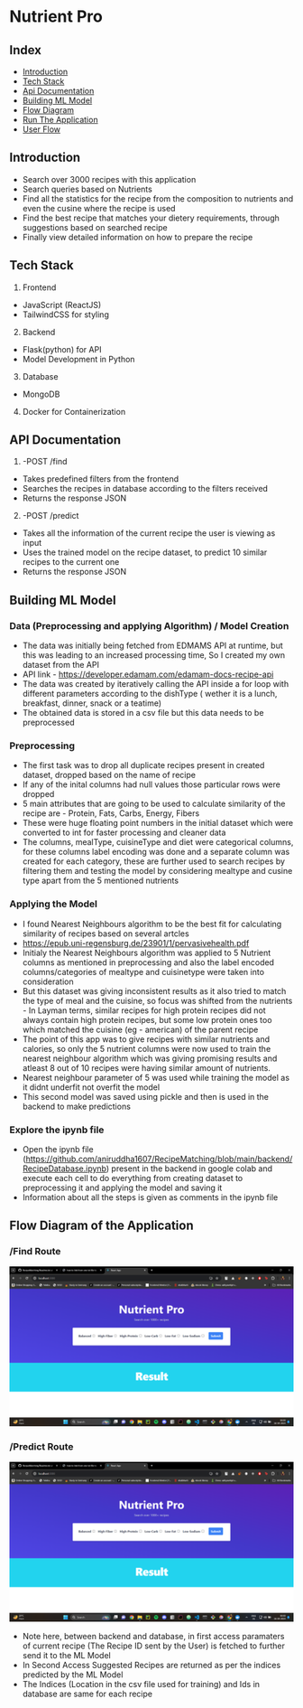 # Nutrient Pro

## Index

- [Introduction](#introduction)
- [Tech Stack](#tech-stack-used)
- [Api Documentation](#api-doc)
- [Building ML Model](#ml-model)
- [Flow Diagram](#flow-diagram)
- [Run The Application](https://github.com/aniruddha1607/RecipeMatching/blob/main/Run.md)
- [User Flow](https://github.com/aniruddha1607/RecipeMatching/blob/main/UserFlow.md)



## Introduction

- Search over 3000 recipes with this application
- Search queries based on Nutrients 
- Find all the statistics for the recipe from the composition to nutrients and even the cusine where the recipe is used
- Find the best recipe that matches your dietery requirements, through suggestions based on searched recipe
- Finally view detailed information on how to prepare the recipe 



## Tech Stack

1. Frontend
- JavaScript (ReactJS)
- TailwindCSS for styling

2. Backend
- Flask(python) for API
- Model Development in Python

3. Database
- MongoDB

4. Docker for Containerization


## API Documentation

1. -POST /find
- Takes predefined filters from the frontend
- Searches the recipes in database according to the filters received
- Returns the response JSON

2. -POST /predict
- Takes all the information of the current recipe the user is viewing as input
- Uses the trained model on the recipe dataset, to predict 10 similar recipes to the current one
- Returns the response JSON


## Building ML Model

### Data (Preprocessing and applying Algorithm) / Model Creation
- The data was initially being fetched from EDMAMS API at runtime, but this was leading to an increased processing time, So I created my own dataset from the API
- API link - https://developer.edamam.com/edamam-docs-recipe-api
- The data was created by iteratively calling the API inside a for loop with different parameters according to the dishType ( wether it is a lunch, breakfast, dinner, snack or a teatime)
- The obtained data is stored in a csv file but this data needs to be preprocessed

### Preprocessing 
- The first task was to drop all duplicate recipes present in created dataset, dropped based on the name of recipe
- If any of the inital columns had null values those particular rows were dropped
- 5 main attributes that are going to be used to calculate similarity of the recipe are - Protein, Fats, Carbs, Energy, Fibers
- These were huge floating point numbers in the initial dataset which were converted to int for faster processing and cleaner data
- The columns, mealType, cuisineType and diet were categorical columns, for these columns label encoding was done and a separate column was created for each category, these are further used to search recipes by filtering them and testing the model by considering mealtype and cusine type apart from the 5 mentioned nutrients


### Applying the Model
- I found Nearest Neighbours algorithm to be the best fit for calculating similarity of recipes based on several artcles
- https://epub.uni-regensburg.de/23901/1/pervasivehealth.pdf
- Initialy the Nearest Neighbours algorithm was applied to 5 Nutrient columns as mentioned in preprocessing and also the label encoded columns/categories of mealtype and cuisinetype were taken into consideration
- But this dataset was giving inconsistent results as it also tried to match the type of meal and the cuisine, so focus was shifted from the nutrients - In Layman terms, similar recipes for high protein recipes did not always contain high protein recipes, but some low protein ones too which matched the cuisine (eg - american) of the parent recipe
- The point of this app was to give recipes with similar nutrients and calories, so only the 5 nutrient columns were now used to train the nearest neighbour algorithm which was giving promising results and atleast 8 out of 10 recipes were having similar amount of nutrients.
- Nearest neighbour parameter of 5 was used while training the model as it didnt underfit not overfit the model
- This second model was saved using pickle and then is used in the backend to make predictions

### Explore the ipynb file
- Open the ipynb file (https://github.com/aniruddha1607/RecipeMatching/blob/main/backend/RecipeDatabase.ipynb) present in the backend in google colab and execute each cell to do everything from creating dataset to preprocessing it and applying the model and saving it
- Information about all the steps is given as comments in the ipynb file


## Flow Diagram of the Application

### /Find Route

![FindFlow](https://github.com/aniruddha1607/RecipeMatching/blob/main/Images/LandingPage.png)

### /Predict Route

![SuggestFlow](https://github.com/aniruddha1607/RecipeMatching/blob/main/Images/LandingPage.png)
- Note here, between backend and database, in first access paramaters of current recipe (The Recipe ID sent by the User) is fetched to further send it to the ML Model
- In Second Access Suggested Recipes are returned as per the indices predicted by the ML Model
- The Indices (Location in the csv file used for training) and Ids in database are same for each recipe





